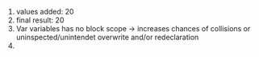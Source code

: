 1. values added: 20
2. final result: 20
3. Var variables has no block scope -> increases chances of collisions or uninspected/unintendet overwrite and/or redeclaration
4. 
